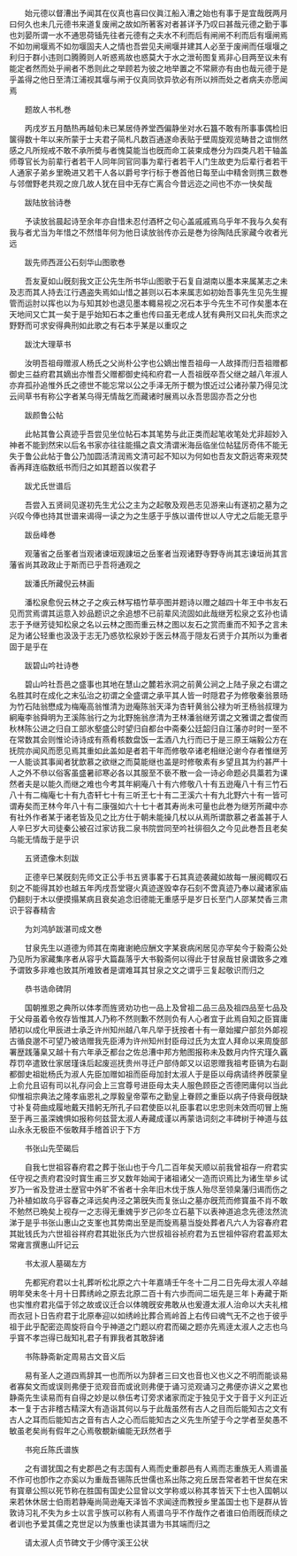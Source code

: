 <!-- { "loadSidebar": true } -->
　　始元德以督漕出予闻其在仪真也喜曰仪眞江船入漕之始也有事于是宜哉旣两月曰何久也未几元德书来道复废闸之故如所著客对者甚详予乃叹曰甚哉元德之勤于事也刘晏所谓一水不通思荷锸先往者元德有之夫水不利而后有闸闸不利而后有堰闸焉不如勿闸堰焉不如勿堰固夫人之情也吾尝见夫闸堰并建其人必至于废闸而任堰堰之利归于群小违则口腾腾则人听惑焉故也惑莫大于水之泄茍图复焉非心目两至议未有能定者然而处乎闸者不悉则此之举顾若为彼之地举置之不常厥亦有由也哉元德于是乎盖得之他日至清江浦视其堰与闸于仪真同欤异欤必有所以辨而处之者病夫亦愿闻焉

　　题故人书札巻

　　丙戌岁五月酷热再越旬未已某居侍养堂西偏静坐对水石簋不敢有所事事偶检旧箧得数十年以来所蒙于士夫君子简札凡数百通遂命表贴于壁周旋观览畴昔之谊恻然感之凡所规戒不敢不承所奬与者愧莫能当也旣而命工装束成巻分为四类凡若干轴盖师尊官长为前辈行者若干人同年同官同事为辈行者若干人门生故吏为后辈行者若干人通家子弟乡里晩进又若干人各以爵号字行标于巻首他日每至山中精舍则携三数巻与邻僧野老共观之庻几故人犹在目中无存亡离合今昔远迩之间也不亦一快矣哉

　　跋陆放翁诗巻

　　予读放翁晨起诗至余年亦自惜未忍付酒杯之句心盖戚戚焉乌乎年不我与久矣有我与者尤当为年惜之不然惜年何为他日读放翁传亦云是巻为徐陶陆氏家藏今收者光远

　　跋先师西涯公石刻华山图歌巻

　　吾友夏如山旣刻我文正公先生所书华山图歌于石复自湖南以墨本来属某志之未及志而其人持去江行遇盗失焉如山惜之甚则以石本来属志如初始吾事先生见先生握管而运肘以挥也以为与知其妙也退见墨本輙易视之况石本乎今先生不可作矣墨本在天地间又亡其一矣于是乎始知石本之重也传曰虽无老成人犹有典刑又曰礼失而求之野野而可求安得典刑如此歌之有石本乎某是以重叹之

　　跋沈大理草书

　　汝明吾祖母赠淑人杨氏之父尚朴公字也公嫡出惟吾祖母一人故择而归吾祖赠都御史三益府君其嫡出亦惟吾父赠都御史纯和府君一人吾祖旣卒吾父继之越八年淑人亦弃孤孙追惟外氏之德世不能忘常以公之手泽无所于覩为恨近过公诸孙蒙乃得见沈云间草书有称公字者某乌得无情哉乞而藏诸时展焉以永吾思固亦吾之分也

　　跋颜鲁公帖

　　此帖其鲁公真迹乎吾尝见坐位帖石本其笔势与此正类而起笔收笔处尤非超妙入神者不能到然宋以后名书家亦往往能搨之袁文清谓米海岳临坐位帖猛厉奇伟不能无失于鲁公此帖于鲁公乃加圆活清润焉文清可起不知以为何如也吾友文蔚远寄来观焚香再拜连临数纸书而归之如其题首以俟君子

　　跋尤氏世谱后

　　吾尝入五贤祠见遂初先生尤公之主为之起敬及观邑志见游来山有遂初之墓为之兴叹今俸也持其世谱来谒得一读之为之生感于乎族以谱传世以人守尤之后能无意乎

　　跋岳峰巻

　　观藩省之岳峯者当观诸谏垣观諌垣之岳峯者当观诸野寺野寺尚其志谏垣尚其言藩省尚其政政止于斯而已乎吾将通观之

　　跋潘氏所藏倪云林画

　　潘松泉愈倪云林之子之疾云林写梧竹草亭图并题诗以赠之越四十年王中书友石见而赏焉谓其运意入妙品题识之余追想不已前辈风流固如此哉继芳松泉之玄孙也请志于予继芳徒知松泉之名以云林之图而重云林之图以友石之赏而重而不知予之言未足为诸公轻重也汲汲于志无乃惑欤松泉妙于医云林高于隠友石贤于介其所以为重者固于是乎在

　　跋碧山吟社诗巻

　　碧山吟社吾邑之盛事也其地在慧山之麓若氷洞之前黄公涧之上陆子泉之右谓之名胜其时在成化之末弘治之初谓之全盛谓之承平其人皆一时隠君子为修敬秦翁景旸为竹石陆翁懋成为梅庵高翁惟清为逊庵陈翁天泽为杏轩黄翁公禄为听玊杨翁叔理为絅庵李翁舜明为玊溪陈翁行之为北野施翁彦清为玊林潘翁继芳谓之文雅谓之耆俊而秋林陈公进之归自工部氷壑盛公时望归自都台中斋秦公廷韶归自江藩亦时时一至不在常数其会则惟论诗诗成有燕肴核数盘饭一盂酒八九行而已于是三原王端毅公方在抚院亦闻风而愿见焉其重如此盖如是者若干年而修敬卒诸老相继沦谢今存者惟继芳一人能谈其事闻者犹歆慕之欲继之而莫能继也盖是时修敬素有乡望且其为约甚严十人之外不叅以俗客虽盛暑祁寒必各以其服至不亵不散一会一诗必命题必具藁若为课然者夫是以能久而继之难也今考其年絅庵八十有六修敬八十有五逊庵八十有三竹石八十有二梅庵七十有九杏轩七十有三听玊七十有二玊溪六十有九北野六十有一皆可谓寿矣而玊林今年八十有二康强如六十七十者其寿尚未可量也此巻为继芳所藏中亦有社外作者某于诸老皆及见之比方仕于朝未能操几杖以从焉所谓歆慕之者盖甚于人人辛巳岁大司徒秦公被召过家访我二泉书院尝同至吟社徘徊久之今见此巻吾且老矣乌能无情哉于是乎识

　　五贤遗像木刻跋

　　正德辛巳某旣刻先师文正公手书五贤事畧于石其真迹袭藏如故每一展阅輙叹石刻之不能得其妙也越五年丙戌吾堂寝火真迹遂毁幸存石刻不啻真迹乃奉以藏诸家庙仍翻刻于木以便摸搨某病且衰矣追念旧德能无重感乎是岁日长至门人邵某焚香三肃识于容春精舎

　　为刘鸿胪跋湛司成文巻

　　甘泉先生以道德为师其在南雍谢絶应酬文字某衰病闲居见亦罕矣今于毅斋公处乃见所为家藏集序者从容乎大篇磊落乎大书毅斋何以得此于甘泉哉甘泉谓致多之难予谓致多非难也致其所难致者是谓难耳其甘泉之文之谓乎三复起敬识而归之

　　恭书诰命碑阴

　　国朝推恩之典所以体孝而旌贤劝功也一品上及曾祖二品三品及祖四品至七品及于父母虽着令攸存皆惟其人乃称不然则歉不然则负有人心者宜于此焉自知之臣寳庸陋初以成化甲辰进士承乏许州知州越八年凡举于抚按者十有一章始擢户部贠外郞视古循良邈不可望乃被诰赠我先臣溥为许州知州封臣母过氏为太宜人拜命以来周旋部署歴践藩臬又越十有六年承乏都台之佐总漕中邦方勉图报称未及数月内忤宄瑾久覊荐罚卒遣致仕家居瑾诛后起废巡抚贵州寻迁户部侍郞又以诏恩赠我祖考臣镐为右副都御史祖妣杨氏为淑人先臣加赠如祖而臣母加封太淑人于是臣以母病请终养旣蒙皇上俞允且诏有司以礼存问会上三宫尊号进臣母太夫人服色顾臣之否德罔庸何以当此仰惟祖宗典法之隆孝庙恩礼之厚毅皇帝覃布之勤皇上眷顾之重臣以病子侍衰母旣缺寸补复荷曲成履地戴天措躬无所孔子曰君使臣以礼臣事君以忠忠则未效而叨冒上施至于再三虽深媿惧如报称何兹营太淑人寿藏成谨以再蒙诰词刻之丰碑树于神道与兹山永永无极臣不佞敢拜手稽首识于下方

　　书张山先茔碣后

　　自我七世祖容春府君之葬于张山也于今几二百年矣天顺以前我曾祖存一府君实任守视之责府君没时寳生甫三岁又数年始闻于诸祖诸父一造而识焉比为诸生举乡试岁乃一省及登进士歴官中外旷不省者十余年旧木伐于族人殆尽至领臬藩归谒而伤之乃补植如故乌乎容春之泽远矣冉泾之第旣失而复张山之墓亦旣荒而修寳虽不肖不敢不勉然已晩矣上视存一之志得无重媿乎岁己卯冬立石墓下以表神道追念先德泫然流涕于是乎书张山惠山之支峯也其势南出至是而旋焉墓当旋处葬者凡六人为容春府君其妣钱氏为六世祖谷祥府君其妣张氏为六世叔祖谷祯府君为五世祖仲容府君盖郑太常雍言撰惠山阡记云

　　书太淑人墓碣左方

　　先都宪府君以士礼葬听松北原之六十年嘉靖壬午冬十二月二日先母太淑人卒越明年癸未冬十月十日葬绣岭之原去北原二百十有六歩而间二垣先是三年卜寿藏于斯也实惟府君兆偪于邻之故或议迁合以体魄旣安弗敢从也爰遵太淑人治命以大夫礼棺而衣冠卜日告府君于北原奉迎以如绣岭比葬合焉岭首上右传曰魂气无不之也于彼乎祖于此乎配密迩周旋将自今乎神道之门题以府君而碣之题亦先焉逹太淑人之志也乌乎寳不孝岂得已哉知礼君子有罪我者其敢辞诸

　　书陈静斋新定周易古文音义后

　　易有圣人之道四焉辞其一也而所以为辞者三曰文也音也义也义之不明而能谈易者寡矣文而或误则弗便于览观音而或讹则弗便于诵习览观诵习之弗便亦讲义之累也静斋先生读易而有自得之妙是以叅伍考订旁求诸家而定于独见于文于音于义刋正近本一复于古非稽古精深大有造诣其何以与于此哉虽然有古人之目而后能知古之文有古人之耳而后能知古之音有古人之心而后能知古之义先生所望于今之学者至矣愚不敏虽老矣尚有假年之心焉敬覩新编能无跃然者乎

　　书宛丘陈氏谱族

　　之有谱犹国之有史郡邑之有志国有人焉而史重郡邑有人焉而志重族无人焉谱虽不作可也卽作之亦奚以为重哉吾锡陈氏世儒也系出陈之宛丘居吾常者若干世矣在宋有寳章公照以死节称在胜国有国史公显曾以文学称或以称其孝皆天下士也入国朝以来若休休居士伯雨若静庵尚简逊庵天泽皆不求闻逹而教授乡里盖国士也下是群从皆敦诗习礼不失为乡士以言乎族可以称有人焉谱乌乎不作哉作之者谁曰伯雨旣而续之者训也予爱其儒之克世足以为族重也读其谱为书其端而归之

　　请太淑人贞节碑文于少傅守溪王公状

